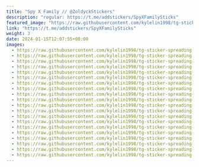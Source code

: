 ```yaml
---
title: "Spy X Family // @ZoldyckStickers"
description: "regular: https://t.me/addstickers/SpyXFamilySticks"
featured_image: "https://raw.githubusercontent.com/kylelin1998/tg-sticker-spreading-worldwide-images/main/img/193c9cbf-38d8-4c88-81d1-b0e85a418ada.jpg"
link: "https://t.me/addstickers/SpyXFamilySticks"
weight: 3
date: 2024-01-15T12:07:55+08:00
images:
  - https://raw.githubusercontent.com/kylelin1998/tg-sticker-spreading-worldwide-images/main/img/193c9cbf-38d8-4c88-81d1-b0e85a418ada.jpg
  - https://raw.githubusercontent.com/kylelin1998/tg-sticker-spreading-worldwide-images/main/img/e9b29e8b-8a29-4739-863a-e77ff4f251b4.jpg
  - https://raw.githubusercontent.com/kylelin1998/tg-sticker-spreading-worldwide-images/main/img/a007a957-2d6d-4a42-a92e-35eebcaa1526.jpg
  - https://raw.githubusercontent.com/kylelin1998/tg-sticker-spreading-worldwide-images/main/img/a511a33d-37db-40c1-9031-dbc7999b05e7.jpg
  - https://raw.githubusercontent.com/kylelin1998/tg-sticker-spreading-worldwide-images/main/img/4b5ee250-1f02-4f6d-9bd2-ba1109a1a44b.jpg
  - https://raw.githubusercontent.com/kylelin1998/tg-sticker-spreading-worldwide-images/main/img/c1dccd65-369a-49fd-ae5e-6401bf39ee12.jpg
  - https://raw.githubusercontent.com/kylelin1998/tg-sticker-spreading-worldwide-images/main/img/16b61d23-ec3a-4e32-b37e-541bbd5ee4d3.jpg
  - https://raw.githubusercontent.com/kylelin1998/tg-sticker-spreading-worldwide-images/main/img/206d481b-950b-4954-94fe-fda4cec226da.jpg
  - https://raw.githubusercontent.com/kylelin1998/tg-sticker-spreading-worldwide-images/main/img/66aa9c71-3873-47cd-bd84-2f9d2a5c2795.jpg
  - https://raw.githubusercontent.com/kylelin1998/tg-sticker-spreading-worldwide-images/main/img/46e1f990-f8cb-4939-a159-232c7d007bfe.jpg
  - https://raw.githubusercontent.com/kylelin1998/tg-sticker-spreading-worldwide-images/main/img/882ce7b2-72bd-4441-8a3d-0a3b1056e9ac.jpg
  - https://raw.githubusercontent.com/kylelin1998/tg-sticker-spreading-worldwide-images/main/img/b027ea50-913c-4e8c-8c98-c0473149276e.jpg
  - https://raw.githubusercontent.com/kylelin1998/tg-sticker-spreading-worldwide-images/main/img/147f13d1-774f-4bc0-83ea-f6302de94e53.jpg
  - https://raw.githubusercontent.com/kylelin1998/tg-sticker-spreading-worldwide-images/main/img/bd153635-a581-489e-901b-04476548cfb2.jpg
  - https://raw.githubusercontent.com/kylelin1998/tg-sticker-spreading-worldwide-images/main/img/58d3286c-a1d3-42b6-a31d-73b2757bcd8f.jpg
  - https://raw.githubusercontent.com/kylelin1998/tg-sticker-spreading-worldwide-images/main/img/8c87a4a5-1355-4ca6-9250-782eb8132dc3.jpg
  - https://raw.githubusercontent.com/kylelin1998/tg-sticker-spreading-worldwide-images/main/img/9e59067c-5172-4156-b46c-b44720db1d8c.jpg
  - https://raw.githubusercontent.com/kylelin1998/tg-sticker-spreading-worldwide-images/main/img/e36bcf41-002d-4214-998a-a0d766755248.jpg
  - https://raw.githubusercontent.com/kylelin1998/tg-sticker-spreading-worldwide-images/main/img/b4c1b71c-a79b-4cb6-b057-a6829ce25e52.jpg
  - https://raw.githubusercontent.com/kylelin1998/tg-sticker-spreading-worldwide-images/main/img/0902b0df-762d-4b6a-ba9d-5c0a39475d3e.jpg
---
```

